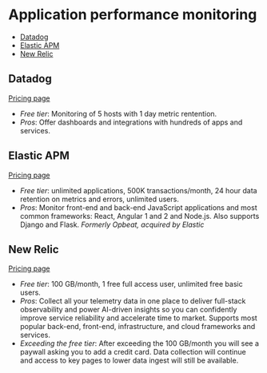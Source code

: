# Application performance monitoring

<!-- TOC depthFrom:2 -->

- [Datadog](#datadog)
- [Elastic APM](#elastic-apm)
- [New Relic](#new-relic)

<!-- /TOC -->

## Datadog

[Pricing page](https://www.datadoghq.com/pricing/)

* *Free tier*: Monitoring of 5 hosts with 1 day metric rentention.
* *Pros*: Offer dashboards and integrations with hundreds of apps and services.

## Elastic APM

[Pricing page](https://www.elastic.co/apm)

* *Free tier*: unlimited applications, 500K transactions/month, 24 hour data retention on metrics and errors, unlimited users.
* *Pros*: Monitor front-end and back-end JavaScript applications and most common frameworks: React, Angular 1 and 2 and Node.js. Also supports Django and Flask.
*Formerly Opbeat, acquired by Elastic*

## New Relic

[Pricing page](https://newrelic.com/pricing)

* *Free tier*: 100 GB/month, 1 free full access user, unlimited free basic users.
* *Pros*: Collect all your telemetry data in one place to deliver full-stack observability and power AI-driven insights so you can confidently improve service reliability and accelerate time to market. Supports most popular back-end, front-end, infrastructure, and cloud frameworks and services.
* *Exceeding the free tier*: After exceeding the 100 GB/month you will see a paywall asking you to add a credit card. Data collection will continue and access to key pages to lower data ingest will still be available.
